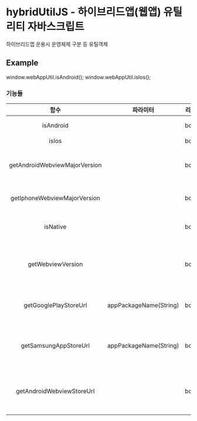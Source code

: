# hybridUtilJS - 하이브리드앱(웹앱) 유틸리티 자바스크립트

하이브리드앱 운용시 운영체제 구분 등 유틸객체

## Example

window.webAppUtil.isAndroid();
window.webAppUtil.isIos();


### 기능들

|  <center>함수</center> |  <center>파라미터</center> |  <center>리턴타입</center> | <center>설명</center> |
|:--------:|:--------:|:--------:|:--------:|
|<center> isAndroid </center> | <center> </center> |<center> boolean </center> | <center> 안드로이드 체크 </center> |
|<center> isIos </center> | <center> </center> |<center> boolean </center> | <center> IOS 체크 </center> |
|<center> getAndroidWebviewMajorVersion </center> | <center> </center> |<center> boolean </center> | <center> 안드로이드 웹뷰 메이저버전 확인 </center> |
|<center> getIphoneWebviewMajorVersion </center> | <center> </center> |<center> boolean </center> | <center> IOS 웹뷰 메이저버전 확인 </center> |
|<center> isNative </center> | <center> </center> |<center> boolean </center> | <center> 앱을 통한 접속인지 확인 </center> |
|<center> getWebviewVersion </center> | <center> </center> |<center> boolean </center> | <center> OS구분없이 웹뷰 메이저버전 가져오기 </center> |
|<center> getGooglePlayStoreUrl </center> | <center> appPackageName(String) </center> |<center> boolean </center> | <center> package명을 이용 스토어 링크 생성 </center> |
|<center> getSamsungAppStoreUrl </center> | <center> appPackageName(String) </center> |<center> boolean </center> | <center> package명을 이용 삼성스토어 링크 생성 </center> |
|<center> getAndroidWebviewStoreUrl </center> | <center> </center> |<center> boolean </center> | <center> 안드로이드 웹뷰 스토어 링크(업데이트용) </center> |
